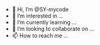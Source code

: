 - 👋 Hi, I’m @SY-mycode
- 👀 I’m interested in ...
- 🌱 I’m currently learning ...
- 💞️ I’m looking to collaborate on ...
- 📫 How to reach me ...

<!---
SY-mycode/SY-mycode is a ✨ special ✨ repository because its `README.md` (this file) appears on your GitHub profile.
You can click the Preview link to take a look at your changes.
--->
